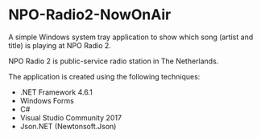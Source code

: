 # NPO-Radio2-NowOnAir

A simple Windows system tray application to show which song (artist and title) is playing at NPO Radio 2.

NPO Radio 2 is public-service radio station in The Netherlands.

The application is created using the following techniques:
- .NET Framework 4.6.1
- Windows Forms
- C#
- Visual Studio Community 2017
- Json.NET (Newtonsoft.Json)
